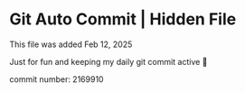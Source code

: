 # Git Auto Commit | Hidden File

This file was added Feb 12, 2025

Just for fun and keeping my daily git commit active 🤪

commit number: 2169910

